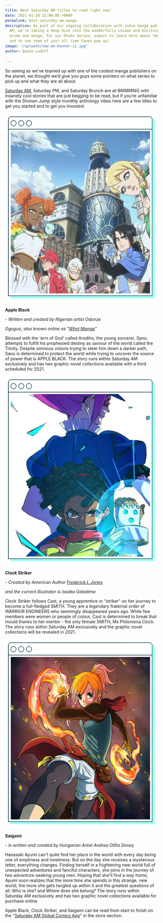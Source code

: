 ```yaml
---
title: Best Saturday AM titles to read right now!
date: 2021-01-28 22:00:00 +0000
permalink: best-saturday-am-manga
description: As part of our ongoing collaboration with indie manga publisher Saturday
  AM, we're taking a deep dive into the wonderfully insane and exciting worlds of
  anime and manga. For our Otaku Series, expect to learn more about these genre powerhouses
  and to see some of your all time faves pop up!
image: "/uploads/new-am-banner-ii.jpg"
author: Dante Ludolf

---
```

So seeing as we've teamed up with one of the coolest manga publishers on the planet, we thought we’d give you guys some pointers on what series to pick up and what they are all about.

[Saturday AM](https://www.saturday-am.com/), Saturday PM, and Saturday Brunch are all BRIMMING with insanely cool stories that are just begging to be read, but if you’re unfamiliar with the Shonen Jump style monthly anthology vibes here are a few titles to get you started and to get you _invested._

![](/uploads/22.png)

**Apple Black**

_- Written and created by Nigerian artist Odunze_

_Oguguo, also known online as "_[_Whyt Manga_](https://twitter.com/WhytManga)_"_

Blessed with the ‘arm of God’ called Arodihs, the young sorcerer, Sano, attempts to fulfill his prophesied destiny as saviour of the world called the Trinity. Despite ominous visions trying to steer him down a darker path, Sano is determined to protect the world while trying to uncover the source of power that is APPLE BLACK. The story runs within Saturday AM exclusively and has two graphic novel collections available with a third scheduled for 2021.

![](/uploads/21.png)

**Clock Striker**

_- Created by American Author_ [_Frederick L Jones_](https://twitter.com/FrederickLJones)

_and the current Illustrator is Issaka Galadima_

Clock Striker follows Cast, a young apprentice or “striker” on her journey to become a full-fledged SMITH. They are a legendary fraternal order of WARRIOR ENGINEERS who seemingly disappeared years ago. While few members were women or people of colour, Cast is determined to break that mould thanks to her mentor - the only female SMITH, Ms Philomena Clock. The story runs within Saturday AM exclusively and the graphic novel collections will be revealed in 2021.

![](/uploads/20.png)

**Saigami**

_- Is written and created by Hungarian Artist Andrea OtÍlia Doney_

Hanasaki Ayumi can't quite find her place in the world with every day being one of emptiness and loneliness. But on the day she receives a mysterious letter, everything changes. Finding herself in a frightening new world full of unexpected adventures and fanciful characters, she joins in the journey of two adventure-seeking young men. Hoping that she'll find a way home, Ayumi soon realizes that the more time she spends in this strange, new world, the more she gets tangled up within it and the greatest questions of all: Who is she? and Where does she belong? The story runs within Saturday AM exclusively and has two graphic novel collections available for purchase online.

Apple Black, Clock Striker, and Saigami can be read from start to finish on the "[Saturday AM Global Comics App]()" in the store section.